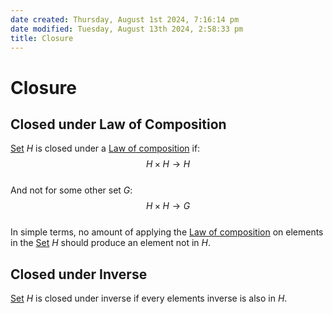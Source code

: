 ```yaml
---  
date created: Thursday, August 1st 2024, 7:16:14 pm  
date modified: Tuesday, August 13th 2024, 2:58:33 pm  
title: Closure  
---  
```

# Closure  
## Closed under Law of Composition  
[Set](./Sets/Set.md) $H$ is closed under a [Law of composition](./Law-of-composition.md) if:  
$$H\times H \rightarrow H$$  
And not for some other set $G$:  
$$H\times H \rightarrow G$$  
In simple terms, no amount of applying the [Law of composition](./Law-of-composition.md) on elements in the [Set](./Sets/Set.md) $H$ should produce an element not in $H$.  
## Closed under Inverse  
[Set](./Sets/Set.md) $H$ is closed under inverse if every elements inverse is also in $H$.  
